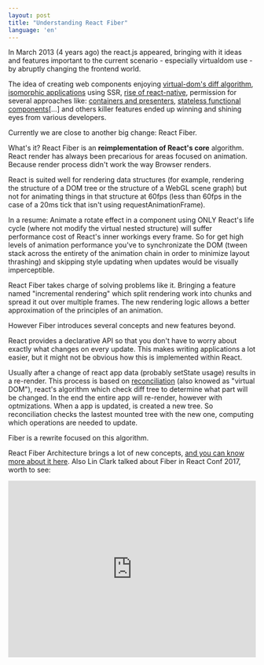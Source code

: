 ```yaml
---
layout: post
title: "Understanding React Fiber"
language: 'en'
---
```


In March 2013 (4 years ago) the react.js appeared, bringing with it ideas and features important to the current scenario - especially virtualdom use - by abruptly changing the frontend world.

The idea of creating web components enjoying [virtual-dom's diff algorithm](https://github.com/Matt-Esch/virtual-dom#motivation), [isomorphic applications](https://medium.com/airbnb-engineering/isomorphic-javascript-the-future-of-web-apps-10882b7a2ebc#.4nyzv6jea) using SSR, [rise of react-native](https://facebook.github.io/react-native/), permission for several approaches like: [containers and presenters](https://medium.com/@dan_abramov/smart-and-dumb-components-7ca2f9a7c7d0), [stateless functional components](https://hackernoon.com/react-stateless-functional-components-nine-wins-you-might-have-overlooked-997b0d933dbc)[...] and others killer features ended up winning and shining eyes from various developers.

Currently we are close to another big change: React Fiber.

What's it? React Fiber is an **reimplementation of React's core** algorithm.
React render has always been precarious for areas focused on animation. Because render process didn't work the way Browser renders.

React is suited well for rendering data structures (for example, rendering the structure of a DOM tree or the structure of a WebGL scene graph) but not for animating things in that structure at 60fps (less than 60fps in the case of a 20ms tick that isn't using requestAnimationFrame).

In a resume: Animate a rotate effect in a component using ONLY React's life cycle (where not modify the virtual nested structure) will suffer performance cost of React's inner workings every frame. So for get high levels of animation performance you've to synchronizate the DOM (tween stack across the entirety of the animation chain in order to minimize layout thrashing) and skipping style updating when updates would be visually imperceptible.

React Fiber takes charge of solving problems like it. Bringing a feature named "incremental rendering" which split rendering work into chunks and spread it out over multiple frames. The new rendering logic allows a better approximation of the principles of an animation.

However Fiber introduces several concepts and new features beyond.

React provides a declarative API so that you don't have to worry about exactly what changes on every update. This makes writing applications a lot easier, but it might not be obvious how this is implemented within React.

Usually after a change of react app data (probably setState usage) results in a re-render. This process is based on [reconciliation](https://facebook.github.io/react/docs/reconciliation.html) (also knowed as "virtual DOM"), react's algorithm which check diff tree to determine what part will be changed. In the end the entire app will re-render, however with optmizations. When a app is updated, is created a new tree. So reconciliation checks the lastest mounted tree with the new one, computing which operations are needed to update.

Fiber is a rewrite focused on this algorithm.

React Fiber Architecture brings a lot of new concepts, [and you can know more about it here](https://github.com/acdlite/react-fiber-architecture). Also Lin Clark talked about Fiber in React Conf 2017, worth to see:

<p><iframe width="100%" height="360" src="https://www.youtube.com/embed/ZCuYPiUIONs" frameborder="0" allowfullscreen></iframe></p>
